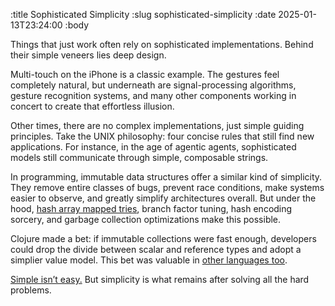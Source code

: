 :title Sophisticated Simplicity
:slug sophisticated-simplicity
:date 2025-01-13T23:24:00
:body

Things that just work often rely on sophisticated implementations. Behind their simple veneers lies deep design.

Multi-touch on the iPhone is a classic example. The gestures feel completely natural, but underneath are signal-processing algorithms, gesture recognition systems, and many other components working in concert to create that effortless illusion.

Other times, there are no complex implementations, just simple guiding principles. Take the UNIX philosophy: four concise rules that still find new applications. For instance, in the age of agentic agents, sophisticated models still communicate through simple, composable strings.

In programming, immutable data structures offer a similar kind of simplicity. They remove entire classes of bugs, prevent race conditions, make systems easier to observe, and greatly simplify architectures overall. But under the hood, [hash array mapped tries](https://en.wikipedia.org/wiki/Hash_array_mapped_trie), branch factor tuning, hash encoding sorcery, and garbage collection optimizations make this possible.

Clojure made a bet: if immutable collections were fast enough, developers could drop the divide between scalar and reference types and adopt a simplier value model. This bet was valuable in [other languages too](https://www.youtube.com/watch?v=sPhpelUfu8Q).

[Simple isn’t easy.](https://www.youtube.com/watch?v=SxdOUGdseq4) But simplicity is what remains after solving all the hard problems.
